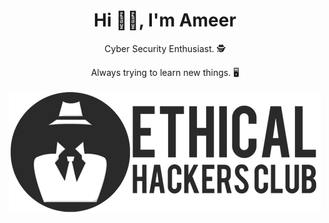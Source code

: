 <h1 align="center"> Hi 👋🏻, I'm Ameer </br> 
</h1>
<p align="center">Cyber Security Enthusiast. 🕵️</p> 
<p align="center">Always trying to learn new things. 🖥️ </p>

<!--
<p align="center">
<a href="https://ethicalhackers.club" target="_blank"><img width="210" src="https://media.tenor.com/1Qah7X4zx3oAAAAi/neon-cat-rainbow.gif"></a>
</p>
-->

<p align="center">
  <a href="https://ethicalhackers.club" target="_blank"><img src="https://raw.githubusercontent.com/ameerpornillos/ameerpornillos.github.io/main/assets/img/ethical-hackers-club-logo2.png" /></a>
</p>

<p align="center">
<a href="https://www.buymeacoffee.com/ameerp" target="_blank"><img alt="" src="https://img.shields.io/badge/Buy%20me%20a%20coffee-ffdd00?style=for-the-badge&logo=buy-me-a-coffee&logoColor=black" style="vertical-align:center" /></a>
<a href="https://ethicalhackers.club" target="_blank"><img alt="" src="https://img.shields.io/badge/Website-000?logo=vercel&logoColor=yellow&style=for-the-badge" style="vertical-align:center" /></a>
<a href="https://youtube.com/EthicalHackersClub" target="_blank"><img alt="" src="https://img.shields.io/badge/YouTube-000?style=for-the-badge&logo=youtube&color=red" style="vertical-align:center" /></a>
<a href="https://twitter.com/ameerpornillos" target="_blank"><img alt="" src="https://img.shields.io/badge/Twitter-000?logo=Twitter&logoColor=1DA1F2&style=for-the-badge" style="vertical-align:center" /></a>
<a href="https://linkedin.com/in/ameerp" target="_blank"><img alt="" src="https://img.shields.io/badge/LinkedIn-000?logo=linkedin&logoColor=0A66C2&style=for-the-badge" style="vertical-align:center" /></a>
</p>



<!--
**ameerpornillos/ameerpornillos** is a ✨ _special_ ✨ repository because its `README.md` (this file) appears on your GitHub profile.

Here are some ideas to get you started:

- 🔭 I’m currently working on ...
- 🌱 I’m currently learning ...
- 👯 I’m looking to collaborate on ...
- 🤔 I’m looking for help with ...
- 💬 Ask me about ...
- 📫 How to reach me: ...
- 😄 Pronouns: ...
- ⚡ Fun fact: ...
-->
